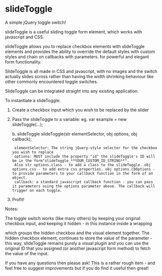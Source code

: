 slideToggle
===========

A simple jQuery toggle switch!

slideToggle is a useful sliding toggle form element, which works with javascript and CSS.

slideToggle allows you to replace checkbox elements with slideToggle elements and provides the ability to override the default styles with custom styles and chain on callbacks with parameters. for powerful and elegant form functionality.

SlideToggle is all made in CSS and javascript, with no images and the switch actually slides scross rather than having the width shrinking behaviour like other commonly encountered toggle switches. 

SlideToggle can be integrated straight into any existing application.

To instantiate a slideToggle: 

1. Create a checkbox input which you wish to be replaced by the slider

2. Pass the slideToggle to a variable: eg. var example = new slideToggle(...);

	b. slideToggle slideToggle(str elementSelector, obj options, obj callback);

		elementSelector: The string jQuery-style selector for the checkbox you wish to replace
		options: MUST include the property "id" the slideToggle's ID will be in the form"slideToggle_**YOUR_CUSTOM_ID_STRING**". 
		Also str options.class - to add a class to the slideToggle. obj options.css - to add extra css properties. obj options.cbOptions - to provide parameters to your callback function in the form of an object. 
		callback: a standard javascript callback function - you can pass it parameters using the options parameter above. The callback will trigger on each toggle. 

3. Profit!

Notes:

The toggle switch works (like many others) by keeping your original checkbox input, and keeping it hidden - in this instance inside a wrapping <div> which groups the hidden checkbox and the visual element together. The hidden checkbox element, continues to store the value of the parameter - this way, slideToggle remains purely a visual plugin and you can use the original ID that you assigned (or another javascript form method) to fetch the value of the input.

If you have any questions then please ask! This is a rather rough item - and feel free to suggest improvements but if you do find it useful then great!
